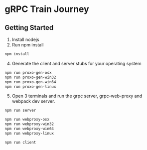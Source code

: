 # gRPC Train Journey

## Getting Started

1. Install nodejs
2. Run npm install

```bash
npm install
```

4. Generate the client and server stubs for your operating system

```bash
npm run proxo-gen-osx
npm run proxo-gen-win32
npm run proxo-gen-win64
npm run proxo-gen-linux
```

5. Open 3 terminals and run the grpc server, grpc-web-proxy and webpack dev server.

```bash
npm run server

npm run webproxy-osx
npm run webproxy-win32
npm run webproxy-win64
npm run webproxy-linux

npm run client
```
